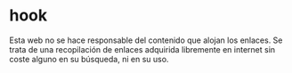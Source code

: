 # hook
Esta web no se hace responsable del contenido que alojan los enlaces. Se trata de una recopilación de enlaces adquirida libremente en internet sin coste alguno en su búsqueda, ni en su uso.

